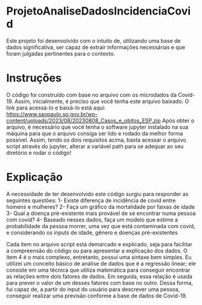 # ProjetoAnaliseDadosIncidenciaCovid
Este projeto foi desenvolvido com o intuito de, utilizando uma base de dados significativa, ser capaz de extrair informações necessárias e que foram julgadas pertinentes para o contexto.

# Instruções
O código foi construído com base no arquivo com os microdados da Covid-19. Assim, inicialmente, é preciso que você tenha este arquivo baixado. O link para acessá-lo e baixá-lo está aqui: 
https://www.saopaulo.sp.gov.br/wp-content/uploads/2023/08/20230808_Casos_e_obitos_ESP.zip
Após obter o arquivo, é necessário que você tenha o software jupyter instalado na sua máquina para que o arquivo consiga ser lido e rodado da melhor forma possível.
Assim, tendo os dois requisitos acima, basta acessar o arquivo script através do jupyter, alterar a variável path para se adequar ao seu diretório e rodar o código!

# Explicação
A necessidade de ter desenvolvido este código surgiu para responder as seguintes questões:
1- Existe diferença de incidência de covid entre homens e mulheres?
2- Faça um gráfico da mortalidade por faixas de idade
3- Qual a doença pré-existente mais provável de se encontrar numa pessoa com covid?
4- Baseado nesses dados, faça um modelo que estime a probabilidade da pessoa morrer, uma vez que está contaminada com covid, e considerando os inputs de idade, gênero e doenças pré-existentes

Cada item no arquivo script está demarcado e explicado, seja para facilitar a compreensão do código ou para apresentar a explicação dos dados. O item 4 é o mais complexo, entretanto, possui uma sintaxe bem simples. Eu utilizei um conceito básico de análise de dados que é a regressão linear; ele consiste em uma técnica que utiliza matemática para conseguir encontrar as relações entre dois fatores de dados. Em seguida, essa relação é usada para prever o valor de um desses fatores com base no outro. Dessa forma, fui capaz de, a partir do input do usuário para descrever uma pessoa, conseguir realizar uma previsão conforme a base de dados de Covid-19. 
